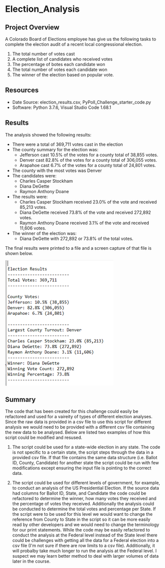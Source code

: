 # Election_Analysis

## Project Overview
A Colorado Board of Elections employee has give us the following tasks to complete the election audit of a recent local congressional election.

1. The total number of votes cast
2. A complete list of candidates who received votes
3. The percentage of botes each candidate won
4. The total number of votes each candidate won
5. The winner of the election based on popular vote.

## Resources
 - Date Source: election_results.csv, PyPoll_Challenge_starter_code.py
 - Software: Python 3.7.6, Visual Studio Code 1.68.1
 
## Results
The analysis showed the following results:
- There were a total of 369,711 votes cast in the election
- The county summary for the election was:
    - Jefferson cast 10.5% of the votes for a county total of 38,855 votes.
    - Denver cast 82.8% of the votes for a county total of 306,055 votes. 
    - Arapahoe cast 6.7% of the votes for a county total of 24,801 votes. 
- The county with the most votes was Denver
- The candidates were: 
    - Charles Casper Stockham
    - Diana DeGette
    - Raymon Anthony Doane 
- The results were:
    - Charles Casper Stockham received 23.0% of the vote and received 85,213 votes.
    - Diana DeGette received 73.8% of the vote and received 272,892 votes. 
    - Raymon Anthony Doane received 3.1% of the vote and received 11,606 votes. 
- The winner of the election was:
    - Diana DeGette with 272,892 or 73.8% of the total votes.

The final results were printed to a file and a screen capture of that file is shown below.

![my_analysis](https://github.com/kkoehn8/Election_Analysis/blob/main/ElectionSummaryResults.PNG)

## Summary
The code that has been created for this challenge could easily be refactored and used for a vaireity of types of different election analyses. Since the raw data is provided in a csv file to use this script for different analysis we would need to be provided with a different csv file containing the new data to be analysed. Below are listed two examples of how this script could be modified and resused.

1. The script could be used for a state-wide election in any state. The code is not specific to a certain state, the script steps through the data in a provided csv file. If that file contains the same data structure (i.e. Ballot ID, County, Candidate) for another state the script could be run with few modifications except ensuring the input file is pointing to the correct data. 

2. The script could be used for different levels of government, for example, to conduct an analysis of the US Presidential Election. If the source data had columns for  Ballot ID, State, and Candidate the code could be refactored to determine the winner, how many votes they received and the percentage of votes they received. Additionally the analysis could be conducted to determine the total votes and percentage per State. If the script were to be used for this level we would want to change the reference from County to State in the script so it can be more easily read by other developers and we would need to change the terminology for our print statements. While the code may be easily refactored to conduct the analysis at the Federal level instead of the State level there could be challenges with getting all the data for a Federal election into a csv file (I'm not sure if there are row limits to a csv file). Additionally, it will probalby take much longer to run the analysis at the Federal level. I suspect we may learn better method to deal with larger volumes of data later in the course.   
 
